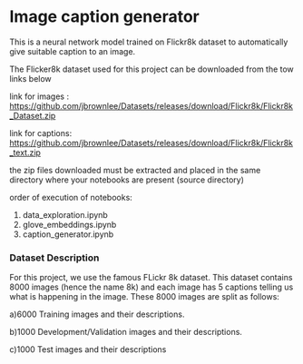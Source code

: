 # Image caption generator
This is a neural network model trained on Flickr8k dataset to automatically give suitable caption to an image.

The Flicker8k dataset used for this project can be downloaded from the tow links below

link for images : https://github.com/jbrownlee/Datasets/releases/download/Flickr8k/Flickr8k_Dataset.zip

link for captions: https://github.com/jbrownlee/Datasets/releases/download/Flickr8k/Flickr8k_text.zip

the zip files downloaded must be extracted and placed in the same directory where your notebooks are present (source directory)

order of execution of notebooks:
1. data_exploration.ipynb
2. glove_embeddings.ipynb
3. caption_generator.ipynb

### Dataset Description ###
For this project, we use the famous FLickr 8k dataset. This dataset contains 8000 images (hence the name 8k) and each image has 5 captions telling us what is happening in the image. These 8000 images are split as follows:

a)6000 Training images and their descriptions.

b)1000 Development/Validation images and their descriptions.

c)1000 Test images and their descriptions
